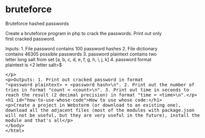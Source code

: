 # bruteforce
 Bruteforce hashed passwords

 Create a bruteforce program in php to crack the passwords. Print out only first cracked password.

 Inputs:
	1. File password contains 100 password hashes
	2. File dictionary contains 46305 possible passwords
	3. password plaintext contains two letter long salt from set [a, b, c, d, e, f, g, h, i, j, k]
	4. password format plaintext is <2 letter salt>$<plaintext password>

 Outputs:
	1. Print out cracked password in format "<password plaintext> = <password hash>\n". 
	2. Print out the number of tries in format "count = <count>\n".
	3. Print out time in seconds to reach the result (2 decimal precision) in format "time = <time>\n".
	
	
# How to use whose code:
Create a project in Webstorm (or download to an existing one), download all the adjacent files (most of the modules with package.json will not be useful, but they are very useful in the future), install the module and that's all

